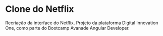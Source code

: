 # Clone do Netflix

Recriação da interface do Netflix. Projeto da plataforma Digital Innovation One, como parte do Bootcamp Avanade Angular Developer.
